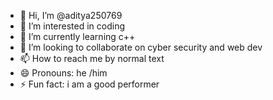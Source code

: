 - 👋 Hi, I’m @aditya250769
- 👀 I’m interested in coding
- 🌱 I’m currently learning c++
- 💞️ I’m looking to collaborate on cyber security and web dev
- 📫 How to reach me by normal text
- 😄 Pronouns: he /him
- ⚡ Fun fact: i am a good performer

<!---
aditya250769/aditya250769 is a ✨ special ✨ repository because its `README.md` (this file) appears on your GitHub profile.
You can click the Preview link to take a look at your changes.
--->
